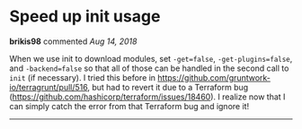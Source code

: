 # Speed up init usage

**brikis98** commented *Aug 14, 2018*

When we use init to download modules, set `-get=false`, `-get-plugins=false`, and `-backend=false` so that all of those can be handled in the second call to `init` (if necessary). I tried this before in https://github.com/gruntwork-io/terragrunt/pull/516, but had to revert it due to a Terraform bug (https://github.com/hashicorp/terraform/issues/18460). I realize now that I can simply catch the error from that Terraform bug and ignore it!
<br />
***


